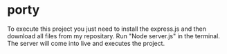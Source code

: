 # porty
To execute this project you just need to install the express.js and then download all files from my repositary. Run "Node server.js" in the terminal. The server will come into live and executes the project.
 
